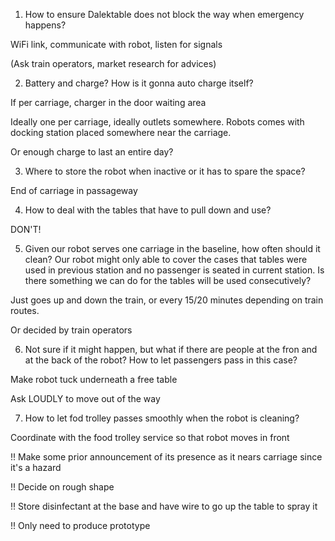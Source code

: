 1. How to ensure Dalektable does not block the way when emergency happens?

WiFi link, communicate with robot, listen for signals

(Ask train operators, market research for advices)

2. Battery and charge? How is it gonna auto charge itself?

If per carriage, charger in  the door waiting area

Ideally one per carriage, ideally outlets somewhere. Robots comes with docking station placed somewhere near the carriage.

Or enough charge to last an entire day?

3. Where to store the robot when inactive or it has to spare the space?

End of carriage in passageway

4. How to deal with the tables that have to pull down and use?

DON'T!

5. Given our robot serves one carriage in the baseline, how often should it clean? Our robot might only able to cover the cases that tables were used in previous station and no passenger is seated in current station. Is there something we can do for the tables will be used consecutively?

Just goes up and down the train, or every 15/20 minutes depending on train routes.

Or decided by train operators

6. Not sure if it might happen, but what if there are people at the fron and at the back of the robot? How to let passengers pass in this case?

Make robot tuck underneath a free table

Ask LOUDLY to move out of the way

7. How to let fod trolley passes smoothly when the robot is cleaning?

Coordinate with the food trolley service so that robot moves in front

!! Make some prior announcement of its presence as it nears carriage since it's a hazard

!! Decide on rough shape

!! Store disinfectant at the base and have wire to go up the table to spray it

 !! Only need to produce prototype
